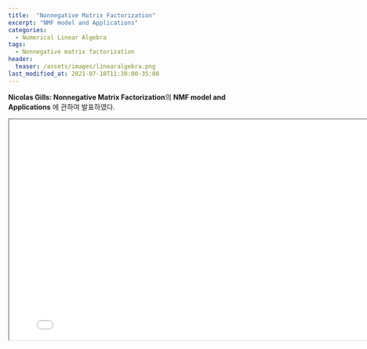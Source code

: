 ```yaml
---
title:  "Nonnegative Matrix Factorization"
excerpt: "NMF model and Applications"
categories:
  - Numerical Linear Algebra
tags:
  - Nonnegative matrix factorization
header:
  teaser: /assets/images/linearalgebra.png
last_modified_at: 2021-07-10T11:30:00-35:00
---
```


**Nicolas Gills: Nonnegative Matrix Factorization**의 **NMF model and Applications** 에 관하여 발표하였다.

<iframe src = "/ViewerJS/#../assets/pdf/chapter5.pdf" width='800' height='450' allowfullscreen webkitallowfullscreen></iframe>